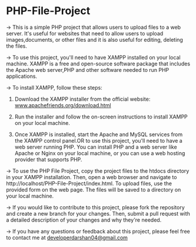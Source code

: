 # PHP-File-Project

-> This is a simple PHP project that allows users to upload files to a web server. It's useful for websites that need to allow users to upload images,documents, or other files and it is also useful for editing, deleting the files.

-> To use this project, you'll need to have XAMPP installed on your local machine. XAMPP is a free and open-source software package that includes the Apache web server,PHP and other software needed to run PHP applications.

-> To install XAMPP, follow these steps:
   1. Download the XAMPP installer from the
      official website:
      www.apachefriends.org/download.html

   2. Run the installer and follow the
      on-screen instructions to install XAMPP
      on your local machine.

   3. Once XAMPP is installed, start the Apache
      and MySQL services from the XAMPP control
      panel.OR to use this project, you'll need
      to have a web server running PHP. You can
      install PHP and a web server like Apache
      or Nginx on your local machine, or you
      can use a web hosting provider that
       supports PHP.

-> To use the PHP File Project, copy the project files to the htdocs directory in your XAMPP installation. Then, open a web browser and navigate to 
http://localhost/PHP-File-Project/index.html. To upload files, use the provided form on the web page. The files will be saved to a directory on your local machine.

-> If you would like to contribute to this project, please fork the repository and create a new branch for your changes. Then, submit a pull request with a detailed description of your changes and why they're needed.

-> If you have any questions or feedback about this project, please feel free to contact me at developerdarshan04@gmail.com
